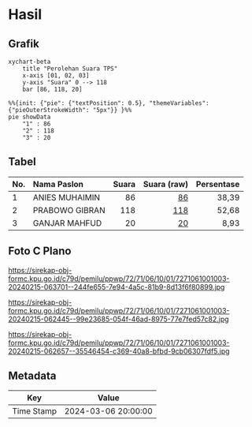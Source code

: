 # Hasil

## Grafik

```mermaid
xychart-beta
    title "Perolehan Suara TPS"
    x-axis [01, 02, 03]
    y-axis "Suara" 0 --> 118
    bar [86, 118, 20]
```

```mermaid
%%{init: {"pie": {"textPosition": 0.5}, "themeVariables": {"pieOuterStrokeWidth": "5px"}} }%%
pie showData
    "1" : 86
    "2" : 118
    "3" : 20
```

## Tabel

| No. | Nama Paslon    | Suara | Suara (raw) | Persentase |
|:--- |:-------------- | -----:| -----------:| ----------:|
| 1   | ANIES MUHAIMIN | 86    | [86][p-1]   | 38,39      |
| 2   | PRABOWO GIBRAN | 118   | [118][p-2]  | 52,68      |
| 3   | GANJAR MAHFUD  | 20    | [20][p-3]   | 8,93       |


[p-1]: https://github.com/gigit-pemilu/pemilu-2024-72-sulawesi-tengah/blob/main/pilpres/hitung-suara/sub/72-sulawesi-tengah/sub/71-kota-palu/sub/06-tatanga/sub/1001-nunu/sub/003-tps/sub/paslon-1.txt
[p-2]: https://github.com/gigit-pemilu/pemilu-2024-72-sulawesi-tengah/blob/main/pilpres/hitung-suara/sub/72-sulawesi-tengah/sub/71-kota-palu/sub/06-tatanga/sub/1001-nunu/sub/003-tps/sub/paslon-2.txt
[p-3]: https://github.com/gigit-pemilu/pemilu-2024-72-sulawesi-tengah/blob/main/pilpres/hitung-suara/sub/72-sulawesi-tengah/sub/71-kota-palu/sub/06-tatanga/sub/1001-nunu/sub/003-tps/sub/paslon-3.txt

## Foto C Plano

https://sirekap-obj-formc.kpu.go.id/c79d/pemilu/ppwp/72/71/06/10/01/7271061001003-20240215-063701--244fe655-7e94-4a5c-81b9-8d13f6f80899.jpg

https://sirekap-obj-formc.kpu.go.id/c79d/pemilu/ppwp/72/71/06/10/01/7271061001003-20240215-062445--99e23685-054f-46ad-8975-77e7fed57c82.jpg

https://sirekap-obj-formc.kpu.go.id/c79d/pemilu/ppwp/72/71/06/10/01/7271061001003-20240215-062657--35546454-c369-40a8-bfbd-9cb06307fdf5.jpg


## Metadata

| Key        | Value               |
| ---------- | ------------------- |
| Time Stamp | 2024-03-06 20:00:00 |



